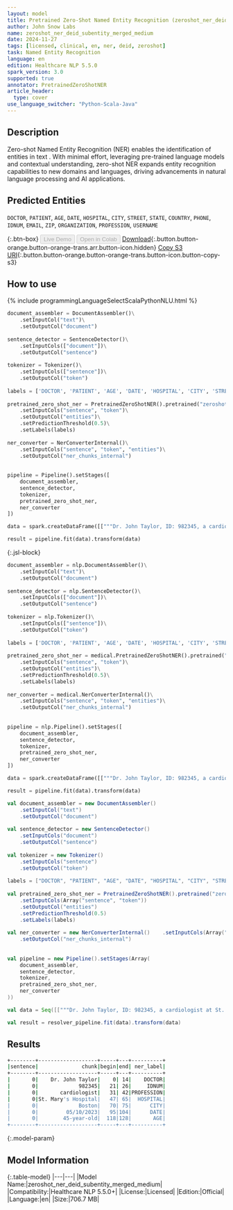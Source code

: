 ```yaml
---
layout: model
title: Pretrained Zero-Shot Named Entity Recognition (zeroshot_ner_deid_subentity_merged_medium)
author: John Snow Labs
name: zeroshot_ner_deid_subentity_merged_medium
date: 2024-11-27
tags: [licensed, clinical, en, ner, deid, zeroshot]
task: Named Entity Recognition
language: en
edition: Healthcare NLP 5.5.0
spark_version: 3.0
supported: true
annotator: PretrainedZeroShotNER
article_header:
  type: cover
use_language_switcher: "Python-Scala-Java"
---
```


## Description

Zero-shot Named Entity Recognition (NER) enables the identification of entities in text . With minimal effort, leveraging pre-trained language models and contextual understanding, zero-shot NER expands entity recognition capabilities to new domains and languages, driving advancements in natural language processing and AI applications.

## Predicted Entities

`DOCTOR`, `PATIENT`, `AGE`, `DATE`, `HOSPITAL`, `CITY`, `STREET`, `STATE`, `COUNTRY`, `PHONE`, `IDNUM`, `EMAIL`, `ZIP`, `ORGANIZATION`, `PROFESSION`, `USERNAME`

{:.btn-box}
<button class="button button-orange" disabled>Live Demo</button>
<button class="button button-orange" disabled>Open in Colab</button>
[Download](https://s3.amazonaws.com/auxdata.johnsnowlabs.com/clinical/models/zeroshot_ner_deid_subentity_merged_medium_en_5.5.0_3.0_1732701620086.zip){:.button.button-orange.button-orange-trans.arr.button-icon.hidden}
[Copy S3 URI](s3://auxdata.johnsnowlabs.com/clinical/models/zeroshot_ner_deid_subentity_merged_medium_en_5.5.0_3.0_1732701620086.zip){:.button.button-orange.button-orange-trans.button-icon.button-copy-s3}

## How to use



<div class="tabs-box" markdown="1">
{% include programmingLanguageSelectScalaPythonNLU.html %}
  
```python
document_assembler = DocumentAssembler()\
    .setInputCol("text")\
    .setOutputCol("document")
 
sentence_detector = SentenceDetector()\
    .setInputCols(["document"])\
    .setOutputCol("sentence")
 
tokenizer = Tokenizer()\
    .setInputCols(["sentence"])\
    .setOutputCol("token")
 
labels = ['DOCTOR', 'PATIENT', 'AGE', 'DATE', 'HOSPITAL', 'CITY', 'STREET', 'STATE', 'COUNTRY', 'PHONE', 'IDNUM', 'EMAIL','ZIP', 'ORGANIZATION', 'PROFESSION', 'USERNAME']
 
pretrained_zero_shot_ner = PretrainedZeroShotNER().pretrained("zeroshot_ner_deid_subentity_merged_medium", "en", "clinical/models")\
    .setInputCols("sentence", "token")\
    .setOutputCol("entities")\
    .setPredictionThreshold(0.5)\
    .setLabels(labels)
 
ner_converter = NerConverterInternal()\
    .setInputCols("sentence", "token", "entities")\
    .setOutputCol("ner_chunks_internal")
 
 
pipeline = Pipeline().setStages([
    document_assembler,
    sentence_detector,
    tokenizer,
    pretrained_zero_shot_ner,
    ner_converter
])

data = spark.createDataFrame([["""Dr. John Taylor, ID: 982345, a cardiologist at St. Mary's Hospital in Boston, was contacted on 05/10/2023 regarding a 45-year-old."""]]).toDF("text")

result = pipeline.fit(data).transform(data)
```

{:.jsl-block}
```python
document_assembler = nlp.DocumentAssembler()\
    .setInputCol("text")\
    .setOutputCol("document")
 
sentence_detector = nlp.SentenceDetector()\
    .setInputCols(["document"])\
    .setOutputCol("sentence")
 
tokenizer = nlp.Tokenizer()\
    .setInputCols(["sentence"])\
    .setOutputCol("token")
 
labels = ['DOCTOR', 'PATIENT', 'AGE', 'DATE', 'HOSPITAL', 'CITY', 'STREET', 'STATE', 'COUNTRY', 'PHONE', 'IDNUM', 'EMAIL','ZIP', 'ORGANIZATION', 'PROFESSION', 'USERNAME']
 
pretrained_zero_shot_ner = medical.PretrainedZeroShotNER().pretrained("zeroshot_ner_deid_subentity_merged_medium", "en", "clinical/models")\
    .setInputCols("sentence", "token")\
    .setOutputCol("entities")\
    .setPredictionThreshold(0.5)\
    .setLabels(labels)
 
ner_converter = medical.NerConverterInternal()\
    .setInputCols("sentence", "token", "entities")\
    .setOutputCol("ner_chunks_internal")
 
 
pipeline = nlp.Pipeline().setStages([
    document_assembler,
    sentence_detector,
    tokenizer,
    pretrained_zero_shot_ner,
    ner_converter
])

data = spark.createDataFrame([["""Dr. John Taylor, ID: 982345, a cardiologist at St. Mary's Hospital in Boston, was contacted on 05/10/2023 regarding a 45-year-old."""]]).toDF("text")

result = pipeline.fit(data).transform(data)
```
```scala
val document_assembler = new DocumentAssembler()
    .setInputCol("text")
    .setOutputCol("document")
 
val sentence_detector = new SentenceDetector()
    .setInputCols("document")
    .setOutputCol("sentence")
 
val tokenizer = new Tokenizer()
    .setInputCols("sentence")
    .setOutputCol("token")
 
labels = ["DOCTOR", "PATIENT", "AGE", "DATE", "HOSPITAL", "CITY", "STREET", "STATE", "COUNTRY", "PHONE", "IDNUM", "EMAIL", "ZIP", "ORGANIZATION", "PROFESSION", "USERNAME"]
 
val pretrained_zero_shot_ner = PretrainedZeroShotNER().pretrained("zeroshot_ner_deid_subentity_merged_medium", "en", "clinical/models")
    .setInputCols(Array("sentence", "token"))
    .setOutputCol("entities")
    .setPredictionThreshold(0.5)
    .setLabels(labels)
 
val ner_converter = new NerConverterInternal()    .setInputCols(Array("sentence", "token", "entities"))
    .setOutputCol("ner_chunks_internal")
 
 
val pipeline = new Pipeline().setStages(Array(
    document_assembler,
    sentence_detector,
    tokenizer,
    pretrained_zero_shot_ner,
    ner_converter
))

val data = Seq([["""Dr. John Taylor, ID: 982345, a cardiologist at St. Mary's Hospital in Boston, was contacted on 05/10/2023 regarding a 45-year-old."""]]).toDF("text")

val result = resolver_pipeline.fit(data).transform(data)
```
</div>

## Results

```bash
+--------+-------------------+-----+---+----------+
|sentence|              chunk|begin|end| ner_label|
+--------+-------------------+-----+---+----------+
|       0|    Dr. John Taylor|    0| 14|    DOCTOR|
|       0|             982345|   21| 26|     IDNUM|
|       0|       cardiologist|   31| 42|PROFESSION|
|       0|St. Mary's Hospital|   47| 65|  HOSPITAL|
|       0|             Boston|   70| 75|      CITY|
|       0|         05/10/2023|   95|104|      DATE|
|       0|        45-year-old|  118|128|       AGE|
+--------+-------------------+-----+---+----------+
```

{:.model-param}
## Model Information

{:.table-model}
|---|---|
|Model Name:|zeroshot_ner_deid_subentity_merged_medium|
|Compatibility:|Healthcare NLP 5.5.0+|
|License:|Licensed|
|Edition:|Official|
|Language:|en|
|Size:|706.7 MB|
